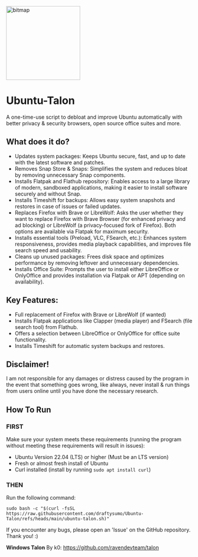 <img width="200" height="200" alt="bitmap" src="https://github.com/user-attachments/assets/8bcbfecf-c363-4ce0-beb6-8ec019fff1d4" />


# Ubuntu-Talon

A one-time-use script to debloat and improve Ubuntu automatically with better privacy & security browsers, open source office suites and more.

## What does it do?
- Updates system packages: Keeps Ubuntu secure, fast, and up to date with the latest software and patches.
- Removes Snap Store & Snaps: Simplifies the system and reduces bloat by removing unnecessary Snap components.
- Installs Flatpak and Flathub repository: Enables access to a large library of modern, sandboxed applications, making it easier to install software securely and without Snap.
- Installs Timeshift for backups: Allows easy system snapshots and restores in case of issues or failed updates.
- Replaces Firefox with Brave or LibreWolf: Asks the user whether they want to replace Firefox with Brave Browser (for enhanced privacy and ad blocking) or LibreWolf (a privacy-focused fork of Firefox). Both options are available via Flatpak for maximum security.
- Installs essential tools (Preload, VLC, FSearch, etc.): Enhances system responsiveness, provides media playback capabilities, and improves file search speed and usability.
- Cleans up unused packages: Frees disk space and optimizes performance by removing leftover and unnecessary dependencies.
- Installs Office Suite: Prompts the user to install either LibreOffice or OnlyOffice and provides installation via Flatpak or APT (depending on availability).

## Key Features:
- Full replacement of Firefox with Brave or LibreWolf (if wanted)
- Installs Flatpak applications like Clapper (media player) and FSearch (file search tool) from Flathub.
- Offers a selection between LibreOffice or OnlyOffice for office suite functionality.
- Installs Timeshift for automatic system backups and restores.

## Disclaimer!
I am not responsible for any damages or distress caused by the program in the event that something goes wrong, like always, never install & run things from users online until you have done the necessary research.

## How To Run

### FIRST
Make sure your system meets these requirements (running the program without meeting these requirements will result in issues):

- Ubuntu Version 22.04 (LTS) or higher (Must be an LTS version)
- Fresh or almost fresh install of Ubuntu
- Curl installed (install by running ```sudo apt install curl```)

### THEN
Run the following command:

```sudo bash -c "$(curl -fsSL https://raw.githubusercontent.com/draftysumo/Ubuntu-Talon/refs/heads/main/ubuntu-talon.sh)"```

If you encounter any bugs, please open an 'Issue' on the GitHub repository. Thank you! :)

**Windows Talon** By k0: https://github.com/ravendevteam/talon
